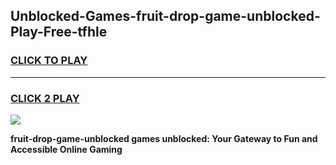 
## Unblocked-Games-fruit-drop-game-unblocked-Play-Free-tfhle
<h3>
<a href="https://premium76.site?title=fruit-drop-game-unblocked&ref=10A">CLICK TO PLAY</a></h3>
<hr>

<h3>
<a href="https://premium76.site?title=fruit-drop-game-unblocked&ref=10A">CLICK 2 PLAY</a>
  
</h3>

<a href="https://premium76.site?title=fruit-drop-game-unblocked&ref=10A"><img src="https://clearcache.store/games.png"></a>


**fruit-drop-game-unblocked games unblocked: Your Gateway to Fun and Accessible Online Gaming**
